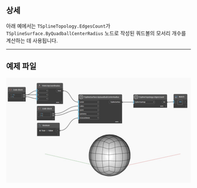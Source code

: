 ## 상세
아래 예에서는 `TSplineTopology.EdgesCount`가 `TSplineSurface.ByQuadballCenterRadius` 노드로 작성된 쿼드볼의 모서리 개수를 계산하는 데 사용됩니다.
___
## 예제 파일

![TSplineTopology.EdgesCount](./Autodesk.DesignScript.Geometry.TSpline.TSplineTopology.EdgesCount_img.jpg)
